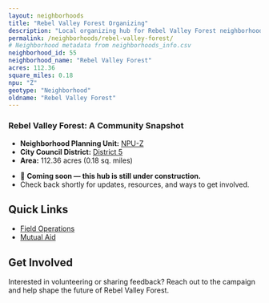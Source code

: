 ```yaml
---
layout: neighborhoods
title: "Rebel Valley Forest Organizing"
description: "Local organizing hub for Rebel Valley Forest neighborhood. Connect with field operations, mutual aid, and community organizing efforts."
permalink: /neighborhoods/rebel-valley-forest/
# Neighborhood metadata from neighborhoods_info.csv
neighborhood_id: 55
neighborhood_name: "Rebel Valley Forest"
acres: 112.36
square_miles: 0.18
npu: "Z"
geotype: "Neighborhood"
oldname: "Rebel Valley Forest"
---
```


### **Rebel Valley Forest: A Community Snapshot**

  * **Neighborhood Planning Unit:** [NPU-Z](https://www.atlantaga.gov/government/departments/city-planning/neighborhood-planning-units/neighborhood-and-npu-contacts)
  * **City Council District:** [District 5](https://citycouncil.atlantaga.gov/council-members/antonio-lewis)
  * **Area:** 112.36 acres (0.18 sq. miles)

- 🚧 **Coming soon — this hub is still under construction.**
- Check back shortly for updates, resources, and ways to get involved.

## Quick Links

- [Field Operations](./field-ops/)
- [Mutual Aid](./mutual-aid/)

## Get Involved

Interested in volunteering or sharing feedback? Reach out to the campaign and help shape the future of Rebel Valley Forest.
